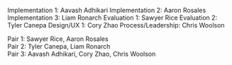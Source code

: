 Implementation 1: Aavash Adhikari
Implementation 2: Aaron Rosales
Implementation 3: Liam Ronarch
Evaluation 1: Sawyer Rice
Evaluation 2: Tyler Canepa
Design/UX 1: Cory Zhao
Process/Leadership: Chris Woolson


Pair 1: Sawyer Rice, Aaron Rosales <br>
Pair 2: Tyler Canepa, Liam Ronarch <br>
Pair 3: Aavash Adhikari, Cory Zhao, Chris Woolson <br>
